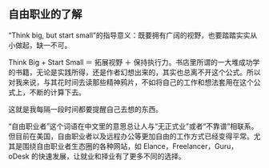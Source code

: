 ## 自由职业的了解 ##
“Think big, but start small”的指导意义：既要拥有广阔的视野，也要踏踏实实从小做起，缺一不可。

Think Big + Start Small ＝ 拓展视野 ＋ 保持执行力。书店里所谓的一大堆成功学的书籍，无论是实践所得，还是作者幻想出来的，其实也总离不开这个公式。所以对我来说，与其花时间去读那些精神鸦片，不如将自己的工作和想法套用在这个公式上，不断的计算下去。

这就是我每隔一段时间都要提醒自己去想的东西。

“自由职业者”这个词语在中文里的意思总让人与“无正式业”或者“不靠谱”相联系。但目前在美国，自由职业者以及远程办公等更加自由的工作方式已经变得平常。尤其是围绕自由职业者生态圈的各种网站，如 Elance，Freelancer，Guru， oDesk 的快速发展，让就业和择业有了更多不同的选择。